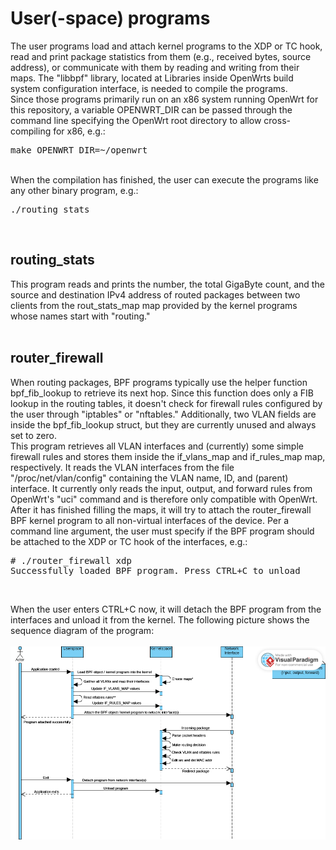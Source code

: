 # User(-space) programs
The user programs load and attach kernel programs to the XDP or TC hook, read and print package statistics from them (e.g., received bytes, source address), or communicate with them by reading and writing from their maps. The "libbpf" library, located at Libraries inside OpenWrts build system configuration interface, is needed to compile the programs.<br>
Since those programs primarily run on an x86 system running OpenWrt for this repository, a variable OPENWRT_DIR can be passed through the command line specifying the OpenWrt root directory to allow cross-compiling for x86, e.g.:
<pre>make OPENWRT_DIR=~/openwrt</pre>
<br>
When the compilation has finished, the user can execute the programs like any other binary program, e.g.:
<pre>./routing_stats</pre>
<br>

## routing_stats
This program reads and prints the number, the total GigaByte count, and the source and destination IPv4 address of routed packages between two clients from the rout_stats_map map provided by the kernel programs whose names start with "routing."
<br><br>

## router_firewall
When routing packages, BPF programs typically use the helper function bpf_fib_lookup to retrieve its next hop. Since this function does only a FIB lookup in the routing tables, it doesn't check for firewall rules configured by the user through "iptables" or "nftables." Additionally, two VLAN fields are inside the bpf_fib_lookup struct, but they are currently unused and always set to zero.<br>
This program retrieves all VLAN interfaces and (currently) some simple firewall rules and stores them inside the if_vlans_map and if_rules_map map, respectively. It reads the VLAN interfaces from the file "/proc/net/vlan/config" containing the VLAN name, ID, and (parent) interface. It currently only reads the input, output, and forward rules from OpenWrt's "uci" command and is therefore only compatible with OpenWrt.<br>
After it has finished filling the maps, it will try to attach the router_firewall BPF kernel program to all non-virtual interfaces of the device. Per a command line argument, the user must specify if the BPF program should be attached to the XDP or TC hook of the interfaces, e.g.:
<pre># ./router_firewall xdp
Successfully loaded BPF program. Press CTRL+C to unload</pre>
<br>

When the user enters CTRL+C now, it will detach the BPF program from the interfaces and unload it from the kernel. The following picture shows the sequence diagram of the program:
<br><br>
<img src="https://github.com/tk154/eBPF-Tests/blob/main/pictures/user_router_firewall.vpd.png">
